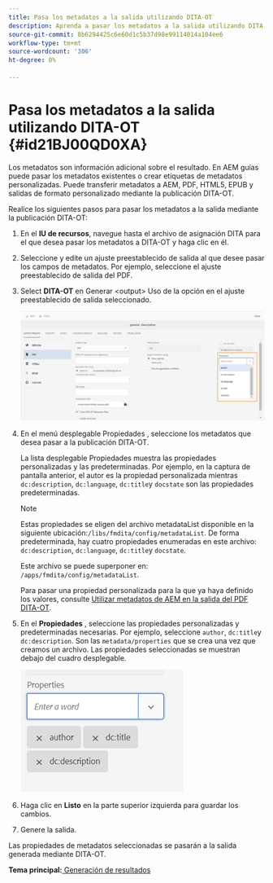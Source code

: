 ```yaml
---
title: Pasa los metadatos a la salida utilizando DITA-OT
description: Aprenda a pasar los metadatos a la salida utilizando DITA-OT
source-git-commit: 8b6294425c6e60d1c5b37d98e99114014a104ee6
workflow-type: tm+mt
source-wordcount: '306'
ht-degree: 0%

---
```



# Pasa los metadatos a la salida utilizando DITA-OT {#id21BJ00QD0XA}

Los metadatos son información adicional sobre el resultado. En AEM guías puede pasar los metadatos existentes o crear etiquetas de metadatos personalizadas. Puede transferir metadatos a AEM, PDF, HTML5, EPUB y salidas de formato personalizado mediante la publicación DITA-OT.

Realice los siguientes pasos para pasar los metadatos a la salida mediante la publicación DITA-OT:

1. En el **IU de recursos**, navegue hasta el archivo de asignación DITA para el que desea pasar los metadatos a DITA-OT y haga clic en él.
1. Seleccione y edite un ajuste preestablecido de salida al que desee pasar los campos de metadatos. Por ejemplo, seleccione el ajuste preestablecido de salida del PDF.
1. Select **DITA-OT** en Generar &lt;output> Uso de la opción en el ajuste preestablecido de salida seleccionado.

   ![](images/custom-meta-data-output-preset.png)

1. En el menú desplegable Propiedades , seleccione los metadatos que desea pasar a la publicación DITA-OT.

   La lista desplegable Propiedades muestra las propiedades personalizadas y las predeterminadas. Por ejemplo, en la captura de pantalla anterior, el autor es la propiedad personalizada mientras `dc:description`, `dc:language`, `dc:title`y `docstate` son las propiedades predeterminadas.

   >[!NOTE]
   >
   > Estas propiedades se eligen del archivo metadataList disponible en la siguiente ubicación:`/libs/fmdita/config/metadataList`. De forma predeterminada, hay cuatro propiedades enumeradas en este archivo: `dc:description`, `dc:language`, `dc:title`y `docstate`.

   Este archivo se puede superponer en: `/apps/fmdita/config/metadataList`.

   Para pasar una propiedad personalizada para la que ya haya definido los valores, consulte [Utilizar metadatos de AEM en la salida del PDF DITA-OT](https://experienceleaguecommunities.adobe.com/t5/xml-documentation-discussions/use-aem-metadata-in-dita-ot-pdf-output/td-p/411880).

1. En el **Propiedades** , seleccione las propiedades personalizadas y predeterminadas necesarias. Por ejemplo, seleccione `author`, `dc:title`y `dc:description`. Son las `metadata/properties` que se crea una vez que creamos un archivo. Las propiedades seleccionadas se muestran debajo del cuadro desplegable.

   ![](images/selected-metadata-properties.png)

1. Haga clic en **Listo** en la parte superior izquierda para guardar los cambios.
1. Genere la salida.

Las propiedades de metadatos seleccionadas se pasarán a la salida generada mediante DITA-OT.

**Tema principal:**[ Generación de resultados](generate-output.md)

